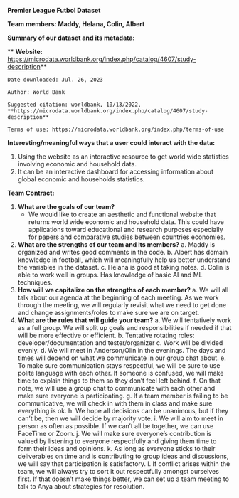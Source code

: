 **Premier League Futbol Dataset**

**Team members: Maddy, Helana, Colin, Albert**

**Summary of our dataset and its metadata:**

**	**Website:** https://microdata.worldbank.org/index.php/catalog/4607/study-description**

    Date downloaded: Jul. 26, 2023

	Author: World Bank

	Suggested citation: worldbank, 10/13/2022, **https://microdata.worldbank.org/index.php/catalog/4607/study-description**

	Terms of use: https://microdata.worldbank.org/index.php/terms-of-use

**Interesting/meaningful ways that a user could interact with the data:**



1. Using the website as an interactive resource to get world wide statistics involving economic and household data. 
2. It can be an interactive dashboard for accessing information about global economic and households statistics.

**Team Contract:**



1. **What are the goals of our team?**
    * We would like to create an aesthetic and functional website that returns world wide economic and household data. This could have applications toward educational and research purposes especially for papers and comparative studies between countries economies.
2. **What are the strengths of our team and its members?**
    a. Maddy is organized and writes good comments in the code.
    b. Albert has domain knowledge in football, which will meaningfully help us better understand the variables in the dataset.
    c. Helana is good at taking notes.
    d. Colin is able to work well in groups. Has knowledge of basic AI and ML techniques.
3. **How will we capitalize on the strengths of each member?**
    a. We will all talk about our agenda at the beginning of each meeting. As we work through the meeting, we will regularly revisit what we need to get done and change assignments/roles to make sure we are on target.
4. **What are the rules that will guide your team?**
    a. We will tentatively work as a full group. We will split up goals and responsibilities if needed if that will be more effective or efficient.
    b. Tentative rotating roles: developer/documentation and tester/organizer
    c. Work will be divided evenly.
    d. We will meet in Anderson/Olin in the evenings. The days and times will depend on what we communicate in our group chat about.
    e. To make sure communication stays respectful, we will be sure to use polite language with each other. If someone is confused, we will make time to explain things to them so they don’t feel left behind.
    f. On that note, we will use a group chat to communicate with each other and make sure everyone is participating.
    g. If a team member is failing to be communicative, we will check in with them in class and make sure everything is ok.
    h. We hope all decisions can be unanimous, but if they can’t be, then we will decide by majority vote. 
    i. We will aim to meet in person as often as possible. If we can’t all be together, we can use FaceTime or Zoom.
    j. We will make sure everyone’s contribution is valued by listening to everyone respectfully and giving them time to form their ideas and opinions.
    k. As long as everyone sticks to their deliverables on time and is contributing to group ideas and discussions, we will say that participation is satisfactory.
    l. If conflict arises within the team, we will always try to sort it out respectfully amongst ourselves first. If that doesn’t make things better, we can set up a team meeting to talk to Anya about strategies for resolution. 
